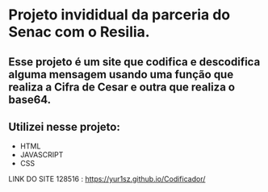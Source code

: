 <h1>Projeto invididual da parceria do Senac com o Resilia.</h1>

<h2>Esse projeto é um site que codifica e descodifica alguma mensagem usando uma função que realiza a Cifra de Cesar e outra que realiza o base64.</h2>

 <h2>Utilizei nesse projeto: </h2> 
 <ul>
 <li>HTML</li>
 <li>JAVASCRIPT </li>
 <li>CSS</li>
</ul>

LINK DO SITE  128516 : https://yur1sz.github.io/Codificador/
